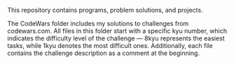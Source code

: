 This repository contains programs, problem solutions, and projects.

The CodeWars folder includes my solutions to challenges from codewars.com. 
All files in this folder start with a specific kyu number, which indicates the difficulty level of the challenge — 8kyu represents the easiest tasks, while 1kyu denotes the most difficult ones. Additionally, each file contains the challenge description as a comment at the beginning.

